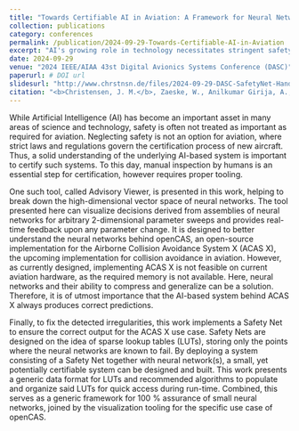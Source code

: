 ```yaml
---
title: "Towards Certifiable AI in Aviation: A Framework for Neural Network Assurance Using Advanced Visualization and Safety Nets"
collection: publications
category: conferences
permalink: /publication/2024-09-29-Towards-Certifiable-AI-in-Aviation
excerpt: "AI's growing role in technology necessitates stringent safety standards, especially in aviation where certification is regulated by strict laws. Ensuring AI system safety requires thorough understanding and proper tools. This work presents a Safety Net, utilizing sparse lookup tables (LUTs) to address neural network failures. By combining LUTs with neural networks, a certifiable system can be created, offering a framework for 100% reliability and effective real-time corrections during operation."
date: 2024-09-29
venue: "2024 IEEE/AIAA 43st Digital Avionics Systems Conference (DASC)"
paperurl: # DOI url
slidesurl: "http://www.chrstnsn.de/files/2024-09-29-DASC-SafetyNet-Handout.pdf"
citation: "<b>Christensen, J. M.</b>, Zaeske, W., Anilkumar Girija, A., Friedrich, S., Stefani, T., Durak, U., K&ouml;ster, F., Kr&uuml;ger, T. and Hallerbach, S. &quot;Towards Certifiable AI in Aviation: A Framework for Neural Network Assurance Using Advanced Visualization and Safety Nets&quot;, in <i>2024 IEEE/AIAA 43st Digital Avionics Systems Conference (DASC)</i>, Sep. 2024."
---
```

While Artificial Intelligence (AI) has become an important asset in many areas of science and technology, safety is often not treated as important as required for aviation. Neglecting safety is not an option for aviation, where strict laws and regulations govern the certification process of new aircraft. Thus, a solid understanding of the underlying AI-based system is important to certify such systems. To this day, manual inspection by humans is an essential step for certification, however requires proper tooling.

One such tool, called Advisory Viewer, is presented in this work, helping to break down the high-dimensional vector space of neural networks. The tool presented here can visualize decisions derived from assemblies of neural networks for arbitrary 2-dimensional parameter sweeps and provides real-time feedback upon any parameter change. It is designed to better understand the neural networks behind openCAS, an open-source implementation for the Airborne Collision Avoidance System X (ACAS X), the upcoming implementation for collision avoidance in aviation. However, as currently designed, implementing ACAS X is not feasible on current aviation hardware, as the required memory is not available. Here, neural networks and their ability to compress and generalize can be a solution. Therefore, it is of utmost importance that the AI-based system behind ACAS X always produces correct predictions.

Finally, to fix the detected irregularities, this work implements a Safety Net to ensure the correct output for the ACAS X use case. Safety Nets are designed on the idea of sparse lookup tables (LUTs), storing only the points where the neural networks are known to fail. By deploying a system consisting of a Safety Net together with neural network(s), a small, yet potentially certifiable system can be designed and built. This work presents a generic data format for LUTs and recommended algorithms to populate and organize said LUTs for quick access during run-time. Combined, this serves as a generic framework for 100 % assurance of small neural networks, joined by the visualization tooling for the specific use case of openCAS.
